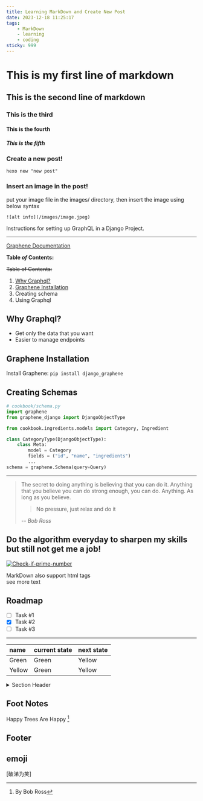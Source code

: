 ```yaml
---
title: Learning MarkDown and Create New Post
date: 2023-12-18 11:25:17
tags:
    - MarkDown
    - learning
    - coding
sticky: 999
---
```

# This is my first line of markdown
## This is the second line of markdown
### This is the third
#### This is the fourth
##### This is the fifth

### Create a new post!

```
hexo new "new post"
```

### Insert an image in the post!

put your image file in the images/ directory, then insert the image using below syntax

```
![alt info](/images/image.jpeg)
```

Instructions for setting up GraphQL in a Django Project.

---

[Graphene Documentation](https://www.ozak.ca)

**Table *of* Contents:**

~~Table of Contents:~~

1. [Why Graphql?](#why-graphql)
1. [Graphene Installation](#graphene-installation)
1. Creating schema
1. Using Graphql

## Why Graphql?

- Get only the data that you want
- Easier to manage endpoints

## Graphene Installation

Install Graphene: `pip install django_graphene`

## Creating Schemas

```py
# cookbook/schema.py
import graphene
from graphene_django import DjangoObjectType

from cookbook.ingredients.models import Category, Ingredient

class CategoryType(DjangoObjectType):
    class Meta:
        model = Category
        fields = ("id", "name", "ingredients")
        ...
schema = graphene.Schema(query=Query)
```

---

> The secret to doing anything is believing that you can do it. Anything that you believe you can do strong enough, you can do. Anything. As long as you believe.
>
>> No pressure, just relax and do it
>
>-- <cite>Bob Ross</cite>

## Do the algorithm everyday to sharpen my skills but still not get me a job!

[![Check-if-prime-number](images/is-prime.jpeg)](https://ozak.ca)

MarkDown also support html tags<br>see more text

## Roadmap

- [ ] Task #1
- [x] Task #2
- [ ] Task #3

---

| name | current state | next state |
| :------ | :------ | :------ |
| Green | Green | Yellow |
| Yellow | Green | Yellow |

<details>
    <summary>Section Header</summary>
    Section body text here.

    - hello
    - test
    - world!
</details>

## Foot Notes

Happy Trees Are Happy [^1]

## Footer
[^1]: By Bob Ross

## emoji
[破涕为笑]